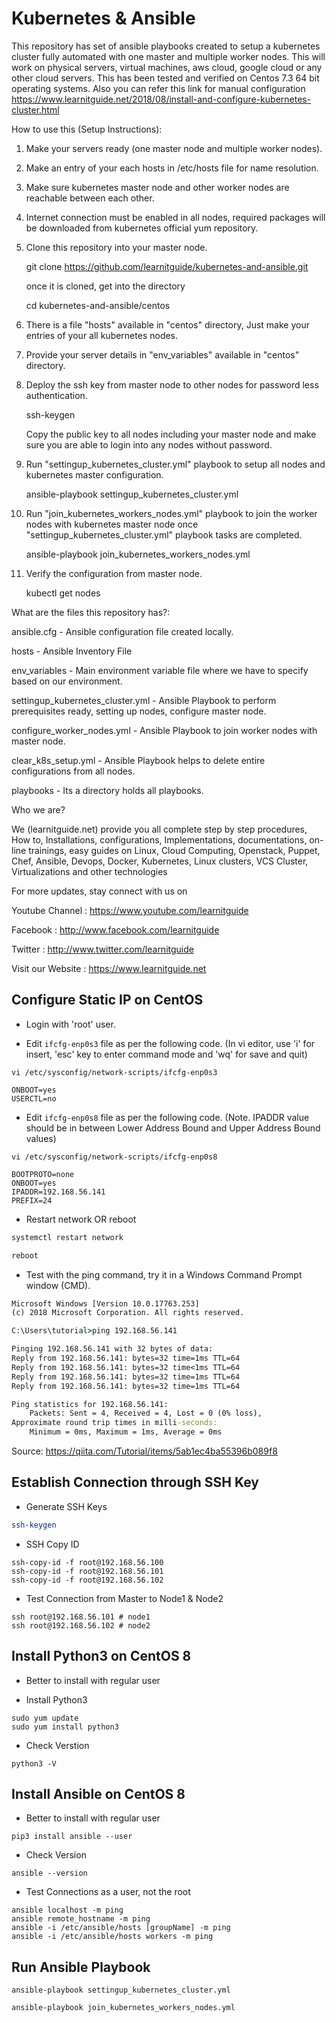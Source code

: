 # Kubernetes & Ansible

This repository has set of ansible playbooks created to setup a kubernetes cluster fully automated with one master and multiple worker nodes. This will work on physical servers, virtual machines, aws cloud, google cloud or any other cloud servers. This has been tested and verified on Centos 7.3 64 bit operating systems. Also you can refer this link for manual configuration https://www.learnitguide.net/2018/08/install-and-configure-kubernetes-cluster.html

How to use this (Setup Instructions):

1. Make your servers ready (one master node and multiple worker nodes).
2. Make an entry of your each hosts in /etc/hosts file for name resolution.
3. Make sure kubernetes master node and other worker nodes are reachable between each other.

4. Internet connection must be enabled in all nodes, required packages will be downloaded from kubernetes official yum repository.
5. Clone this repository into your master node.
   
   git clone https://github.com/learnitguide/kubernetes-and-ansible.git
   
   once it is cloned, get into the directory
   
   cd kubernetes-and-ansible/centos

6. There is a file "hosts" available in "centos" directory, Just make your entries of your all kubernetes nodes. 
7. Provide your server details in "env_variables" available in "centos" directory.
8. Deploy the ssh key from master node to other nodes for password less authentication.

   ssh-keygen
   
   Copy the public key to all nodes including your master node and make sure you are able to login into any nodes without password.
   
9. Run "settingup_kubernetes_cluster.yml" playbook to setup all nodes and kubernetes master configuration.

   ansible-playbook settingup_kubernetes_cluster.yml
   
10. Run "join_kubernetes_workers_nodes.yml" playbook to join the worker nodes with kubernetes master node once "settingup_kubernetes_cluster.yml" playbook tasks are completed.

      ansible-playbook join_kubernetes_workers_nodes.yml

11. Verify the configuration from master node.

      kubectl get nodes

What are the files this repository has?:

ansible.cfg - Ansible configuration file created locally.

hosts - Ansible Inventory File

env_variables - Main environment variable file where we have to specify based on our environment.

settingup_kubernetes_cluster.yml - Ansible Playbook to perform prerequisites ready, setting up nodes, configure master node.

configure_worker_nodes.yml - Ansible Playbook to join worker nodes with master node.

clear_k8s_setup.yml - Ansible Playbook helps to delete entire configurations from all nodes.

playbooks - Its a directory holds all playbooks.

Who we are?

We (learnitguide.net) provide you all complete step by step procedures, How to, Installations, configurations, Implementations, documentations, on-line trainings, easy guides on Linux, Cloud Computing, Openstack, Puppet, Chef, Ansible, Devops, Docker, Kubernetes, Linux clusters, VCS Cluster, Virtualizations and other technologies

For more updates, stay connect with us on

Youtube Channel : https://www.youtube.com/learnitguide

Facebook : http://www.facebook.com/learnitguide

Twitter : http://www.twitter.com/learnitguide

Visit our Website : https://www.learnitguide.net

## Configure Static IP on CentOS

* Login with 'root' user.

* Edit `ifcfg-enp0s3` file as per the following code. (In vi editor, use 'i' for insert, 'esc' key to enter command mode and 'wq' for save and quit)

`vi /etc/sysconfig/network-scripts/ifcfg-enp0s3`

```properties
ONBOOT=yes
USERCTL=no
```
* Edit `ifcfg-enp0s8` file as per the following code. (Note. IPADDR value should be in between Lower Address Bound and Upper Address Bound values)

`vi /etc/sysconfig/network-scripts/ifcfg-enp0s8`

```properties
BOOTPROTO=none
ONBOOT=yes
IPADDR=192.168.56.141
PREFIX=24
```
* Restart network OR reboot
```bash
systemctl restart network
```
```bash
reboot
```
* Test with the ping command, try it in a Windows Command Prompt window (CMD).

```cmd
Microsoft Windows [Version 10.0.17763.253]
(c) 2018 Microsoft Corporation. All rights reserved.

C:\Users\tutorial>ping 192.168.56.141

Pinging 192.168.56.141 with 32 bytes of data:
Reply from 192.168.56.141: bytes=32 time=1ms TTL=64
Reply from 192.168.56.141: bytes=32 time<1ms TTL=64
Reply from 192.168.56.141: bytes=32 time=1ms TTL=64
Reply from 192.168.56.141: bytes=32 time=1ms TTL=64

Ping statistics for 192.168.56.141:
    Packets: Sent = 4, Received = 4, Lost = 0 (0% loss),
Approximate round trip times in milli-seconds:
    Minimum = 0ms, Maximum = 1ms, Average = 0ms
```

Source: https://qiita.com/Tutorial/items/5ab1ec4ba55396b089f8

## Establish Connection through SSH Key

* Generate SSH Keys
```bash
ssh-keygen
```

* SSH Copy ID
```
ssh-copy-id -f root@192.168.56.100
ssh-copy-id -f root@192.168.56.101
ssh-copy-id -f root@192.168.56.102
```

* Test Connection from Master to Node1 & Node2
```
ssh root@192.168.56.101 # node1
ssh root@192.168.56.102 # node2
```

## Install Python3 on CentOS 8

* Better to install with regular user

* Install Python3
```
sudo yum update
sudo yum install python3
```

* Check Verstion
```
python3 -V
```

## Install Ansible on CentOS 8

* Better to install with regular user
```
pip3 install ansible --user
```

* Check Version
```
ansible --version
```

* Test Connections as a user, not the root
```
ansible localhost -m ping
ansible remote_hostname -m ping
ansible -i /etc/ansible/hosts [groupName] -m ping
ansible -i /etc/ansible/hosts workers -m ping
```

## Run Ansible Playbook
```
ansible-playbook settingup_kubernetes_cluster.yml

ansible-playbook join_kubernetes_workers_nodes.yml
```
